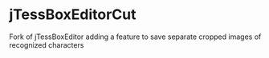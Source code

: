 # jTessBoxEditorCut
Fork of jTessBoxEditor adding a feature to save separate cropped images of recognized characters
